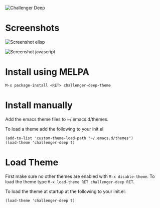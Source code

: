 ![Challenger Deep](https://s17.postimg.org/8b54c0ia7/challenger-deep.png)

# Screenshots #

![Screenshot elisp](https://s17.postimg.org/dntyq566n/elisp.png)

![Screenshot javascript](https://s17.postimg.org/gvyg36sgf/javascript.png)

# Install using MELPA #
```
M-x package-install <RET> challenger-deep-theme
```

# Install manually #
Add the emacs theme files to ~/.emacs.d/themes.

To load a theme add the following to your init.el

```
(add-to-list 'custom-theme-load-path "~/.emacs.d/themes")
(load-theme 'challenger-deep t)
```

# Load Theme #
First make sure no other themes are enabled with `M-x disable-theme`.
To load the theme type `M-x load-theme RET challenger-deep RET`.

To load the theme at startup at the following to your init.el: 
```
(load-theme 'challenger-deep t)
```
